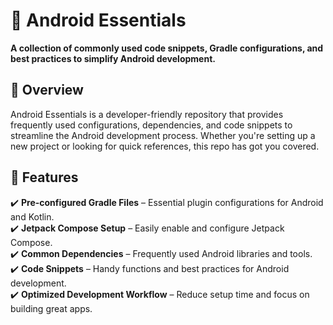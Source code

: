 



# 📱 Android Essentials  

**A collection of commonly used code snippets, Gradle configurations, and best practices to simplify Android development.**  

## 🚀 Overview  
Android Essentials is a developer-friendly repository that provides frequently used configurations, dependencies, and code snippets to streamline the Android development process. Whether you're setting up a new project or looking for quick references, this repo has got you covered.  

## 📌 Features  
✔️ **Pre-configured Gradle Files** – Essential plugin configurations for Android and Kotlin.  
✔️ **Jetpack Compose Setup** – Easily enable and configure Jetpack Compose.  
✔️ **Common Dependencies** – Frequently used Android libraries and tools.  
✔️ **Code Snippets** – Handy functions and best practices for Android development.  
✔️ **Optimized Development Workflow** – Reduce setup time and focus on building great apps.  
